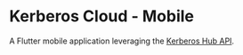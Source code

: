 # Kerberos Cloud - Mobile

A Flutter mobile application leveraging the [Kerberos Hub API](https://api.cloud.kerberos.io/swagger/index.html).
